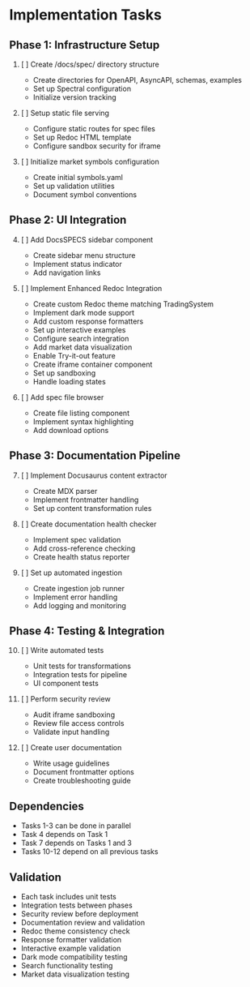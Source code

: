 # Implementation Tasks

## Phase 1: Infrastructure Setup
1. [ ] Create /docs/spec/ directory structure
   - Create directories for OpenAPI, AsyncAPI, schemas, examples
   - Set up Spectral configuration
   - Initialize version tracking

2. [ ] Setup static file serving
   - Configure static routes for spec files
   - Set up Redoc HTML template
   - Configure sandbox security for iframe

3. [ ] Initialize market symbols configuration
   - Create initial symbols.yaml
   - Set up validation utilities
   - Document symbol conventions

## Phase 2: UI Integration
4. [ ] Add DocsSPECS sidebar component
   - Create sidebar menu structure
   - Implement status indicator
   - Add navigation links

5. [ ] Implement Enhanced Redoc Integration
   - Create custom Redoc theme matching TradingSystem
   - Implement dark mode support
   - Add custom response formatters
   - Set up interactive examples
   - Configure search integration
   - Add market data visualization
   - Enable Try-it-out feature
   - Create iframe container component
   - Set up sandboxing
   - Handle loading states

6. [ ] Add spec file browser
   - Create file listing component
   - Implement syntax highlighting
   - Add download options

## Phase 3: Documentation Pipeline
7. [ ] Implement Docusaurus content extractor
   - Create MDX parser
   - Implement frontmatter handling
   - Set up content transformation rules

8. [ ] Create documentation health checker
   - Implement spec validation
   - Add cross-reference checking
   - Create health status reporter

9. [ ] Set up automated ingestion
   - Create ingestion job runner
   - Implement error handling
   - Add logging and monitoring

## Phase 4: Testing & Integration
10. [ ] Write automated tests
    - Unit tests for transformations
    - Integration tests for pipeline
    - UI component tests

11. [ ] Perform security review
    - Audit iframe sandboxing
    - Review file access controls
    - Validate input handling

12. [ ] Create user documentation
    - Write usage guidelines
    - Document frontmatter options
    - Create troubleshooting guide

## Dependencies
- Tasks 1-3 can be done in parallel
- Task 4 depends on Task 1
- Task 7 depends on Tasks 1 and 3
- Tasks 10-12 depend on all previous tasks

## Validation
- Each task includes unit tests
- Integration tests between phases
- Security review before deployment
- Documentation review and validation
- Redoc theme consistency check
- Response formatter validation
- Interactive example validation
- Dark mode compatibility testing
- Search functionality testing
- Market data visualization testing